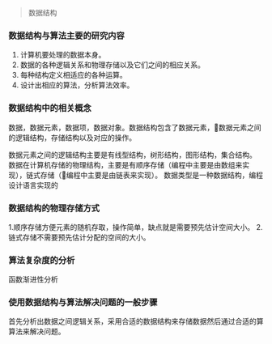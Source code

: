 > 数据结构
### 数据结构与算法主要的研究内容
1. 计算机要处理的数据本身。
2. 数据的各种逻辑关系和物理存储以及它们之间的相应关系。
3. 每种结构定义相适应的各种运算。
4. 设计出相应的算法，分析算法效率。
### 数据结构中的相关概念
数据，数据元素，数据项，数据对象。数据结构包含了数据元素，数据元素之间的逻辑结构，存储结构以及对应的操作。

数据元素之间的逻辑结构主要是有线型结构，树形结构，图形结构，集合结构。
数据在计算机存储的物理结构，主要是有顺序存储（编程中主要是由数组来实现），链式存储（编程中主要是由链表来实现）。
数据类型是一种数据结构，编程设计语言实现的
### 数据结构的物理存储方式
1.顺序存储方便元素的随机存取，操作简单，缺点就是需要预先估计空间大小。
2.链式存储不需要预先估计分配的空间的大小。
### 算法复杂度的分析
函数渐进性分析
### 使用数据结构与算法解决问题的一般步骤
首先分析出数据之间逻辑关系，采用合适的数据结构来存储数据然后通过合适的算算法来解决问题。

<!--stackedit_data:
eyJoaXN0b3J5IjpbLTExNTYzOTIxOTMsLTE5NjE2MDQyODAsNz
g2MDc3NDA2LDE0NzIxMDg0MTIsLTE5NTIwMjYyMDQsLTEwODk0
NDIwNTcsMTQ2ODY0NTU5LDE5MDgwMjAyODEsLTE3OTk4MTgyNj
gsNDM0MDA1MjkwLDQ1NDk0Mjc2MiwtMTMwNjIyMTI3NywxMDg1
NDE4NDE4LC05Mjk1MzQ0ODddfQ==
-->